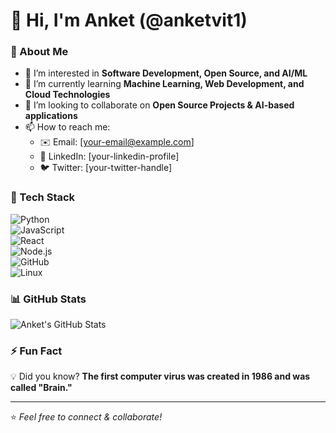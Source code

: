 # 👋 Hi, I'm Anket (@anketvit1)  

### 🚀 About Me  
- 👀 I’m interested in **Software Development, Open Source, and AI/ML**  
- 🌱 I’m currently learning **Machine Learning, Web Development, and Cloud Technologies**  
- 💞️ I’m looking to collaborate on **Open Source Projects & AI-based applications**  
- 📫 How to reach me:  
  - ✉️ Email: [your-email@example.com]  
  - 🔗 LinkedIn: [your-linkedin-profile]  
  - 🐦 Twitter: [your-twitter-handle]  

### 🔧 Tech Stack  
![Python](https://img.shields.io/badge/-Python-blue?style=flat-square&logo=python)  
![JavaScript](https://img.shields.io/badge/-JavaScript-yellow?style=flat-square&logo=javascript)  
![React](https://img.shields.io/badge/-React-blue?style=flat-square&logo=react)  
![Node.js](https://img.shields.io/badge/-Node.js-green?style=flat-square&logo=node.js)  
![GitHub](https://img.shields.io/badge/-GitHub-black?style=flat-square&logo=github)  
![Linux](https://img.shields.io/badge/-Linux-gray?style=flat-square&logo=linux)  

### 📊 GitHub Stats  
![Anket's GitHub Stats](https://github-readme-stats.vercel.app/api?username=anketvit1&show_icons=true&theme=tokyonight)  

### ⚡ Fun Fact  
💡 Did you know? **The first computer virus was created in 1986 and was called "Brain."**  

---

⭐️ _Feel free to connect & collaborate!_  
